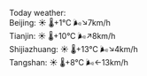 Today weather:  
Beijing: ☀️   🌡️+1°C 🌬️↘7km/h  
Tianjin: ☀️   🌡️+10°C 🌬️↗8km/h  
Shijiazhuang: ☀️   🌡️+13°C 🌬️↘4km/h  
Tangshan: ☀️   🌡️+8°C 🌬️←13km/h  
